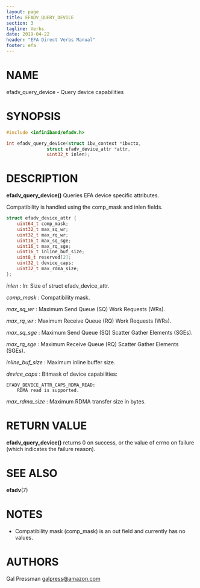 ```yaml
---
layout: page
title: EFADV_QUERY_DEVICE
section: 3
tagline: Verbs
date: 2019-04-22
header: "EFA Direct Verbs Manual"
footer: efa
---
```


# NAME

efadv_query_device - Query device capabilities

# SYNOPSIS

```c
#include <infiniband/efadv.h>

int efadv_query_device(struct ibv_context *ibvctx,
		       struct efadv_device_attr *attr,
		       uint32_t inlen);
```

# DESCRIPTION

**efadv_query_device()** Queries EFA device specific attributes.

Compatibility is handled using the comp_mask and inlen fields.

```c
struct efadv_device_attr {
	uint64_t comp_mask;
	uint32_t max_sq_wr;
	uint32_t max_rq_wr;
	uint16_t max_sq_sge;
	uint16_t max_rq_sge;
	uint16_t inline_buf_size;
	uint8_t reserved[2];
	uint32_t device_caps;
	uint32_t max_rdma_size;
};
```

*inlen*
:	In: Size of struct efadv_device_attr.

*comp_mask*
:	Compatibility mask.

*max_sq_wr*
:	Maximum Send Queue (SQ) Work Requests (WRs).

*max_rq_wr*
:	Maximum Receive Queue (RQ) Work Requests (WRs).

*max_sq_sge*
:	Maximum Send Queue (SQ) Scatter Gather Elements (SGEs).

*max_rq_sge*
:	Maximum Receive Queue (RQ) Scatter Gather Elements (SGEs).

*inline_buf_size*
:	Maximum inline buffer size.

*device_caps*
:	Bitmask of device capabilities:

	EFADV_DEVICE_ATTR_CAPS_RDMA_READ:
		RDMA read is supported.

*max_rdma_size*
:	Maximum RDMA transfer size in bytes.

# RETURN VALUE

**efadv_query_device()** returns 0 on success, or the value of errno on failure
(which indicates the failure reason).

# SEE ALSO

**efadv**(7)

# NOTES

* Compatibility mask (comp_mask) is an out field and currently has no values.

# AUTHORS

Gal Pressman <galpress@amazon.com>
